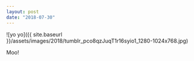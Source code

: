 ```yaml
---
layout: post
date: "2018-07-30"
---
```


![yo yo]({{ site.baseurl }}/assets/images/2018/tumblr_pco8qzJuqT1r16syio1_1280-1024x768.jpg)

Moo!
